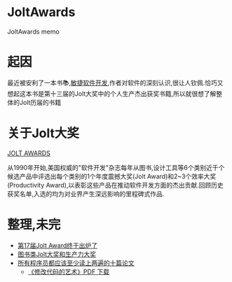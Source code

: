 # JoltAwards
JoltAwards memo

# 起因
最近被安利了一本书📚,[敏捷软件开发](https://book.douban.com/subject/1140457/),作者对软件的深刻认识,很让人钦佩.恰巧又想起这本书是第十三届的Jolt大奖中的个人生产杰出获奖书籍,所以就很想了解整体的Jolt历届的书籍

# 关于Jolt大奖

[JOLT AWARDS](http://www.drdobbs.com/joltawards)

从1990年开始,美国权威的"软件开发"杂志每年从图书,设计工具等6个类别近千个候选产品中评选出每个类别的1个年度震撼大奖(Jolt Award)和2~3个效率大奖(Productivity Award),以表彰这些产品在推动软件开发方面的杰出贡献.回顾历史获奖名单,入选的均为对业界产生深远影响的里程碑式作品.

# 整理,未完

- [第17届Jolt Award终于出炉了](http://blog.zhaojie.me/2007/03/jolt-2007.html)
- [图书类Jolt大奖和生产力大奖](https://www.douban.com/doulist/1318999/?start=75&sort=time&sub_type=)
- [所有程序员都应该至少读上两遍的十篇论文](http://blog.zhaojie.me/2009/03/1401259.html)
    - [《修改代码的艺术》PDF 下载](http://www.java1234.com/a/javabook/javabase/2016/1017/6873.html)



